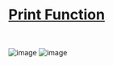 # [Print Function](https://www.hackerrank.com/challenges/python-print/problem)

<br>

![image](https://user-images.githubusercontent.com/42428487/104321249-b80e5f80-5526-11eb-8d9d-f5da03b3df43.png)
![image](https://user-images.githubusercontent.com/42428487/104321259-be044080-5526-11eb-8c16-0cb0dea8f326.png)
